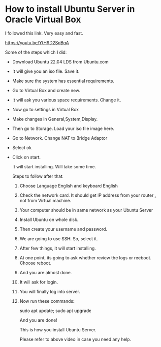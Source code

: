 # How to install Ubuntu Server in Oracle Virtual Box

I followed this link. Very easy and fast.

https://youtu.be/YtH9D2SqBqA

Some of the steps which I did:

- Download Ubuntu 22.04 LDS from Ubuntu.com

- It will give you  an iso file. Save it.

- Make sure the system has essential requirements.

- Go to Virtual Box and create new.

- It will ask you various space requirements. Change it.

- Now go to settings in Virtual Box

- Make changes in General,System,Display.

- Then go to Storage. Load your iso file image here.

- Go to Network. Change NAT to Bridge Adaptor

- Select ok

- Click on start.

  It will start installing. Will take some time.

  Steps to follow after that:

  1. Choose Language English and keyboard English

  2. Check the network card. It should get IP address from your router , not from Virtual machine.

  3. Your computer should be in same network as your Ubuntu Server

  4.  Install  Ubuntu on whole disk.

  5. Then create your username and password.

  6. We are going to use SSH. So, select it.

  7. After few things, it will start installing.

  8. At one point, its going to ask whether review the logs or reeboot. Choose reboot.

  9. And you are almost done.

  10. It will ask for login.

  11. You will finally log into server.

  12. Now run these commands:

      sudo apt update; sudo apt upgrade

      

      And you are done!

      This is how you install Ubuntu Server.

      Please refer to above video in case you need any help.

      

      

      

  

